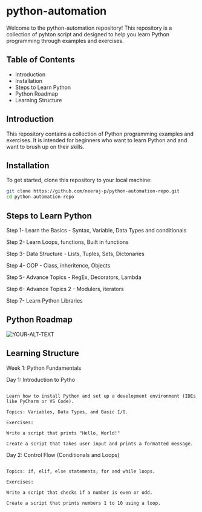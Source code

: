 # python-automation
Welcome to the python-automation repository! This repository is a collection of pyhton script and designed to help you learn Python programming through examples and exercises.

## Table of Contents
- Introduction
- Installation
- Steps to Learn Python
- Python Roadmap
- Learning Structure

## Introduction
This repository contains a collection of Python programming examples and exercises. It is intended for beginners who want to learn Python and and want to brush up on their skills.

## Installation
To get started, clone this repository to your local machine:
```bash
git clone https://github.com/neeraj-p/python-automation-repo.git
cd python-automation-repo
```
## Steps to Learn Python
Step 1- Learn the Basics - Syntax, Variable, Data Types and conditionals

Step 2- Learn Loops, functions, Built in functions

Step 3- Data Structure - Lists, Tuples, Sets, Dictonaries

Step 4- OOP - Class, inheritence, Objects

Step 5- Advance Topics - RegEx, Decorators, Lambda

Step 6- Advance Topics 2 - Modulers, iterators

Step 7- Learn Python Libraries

## Python Roadmap
<picture>
 <source media="(prefers-color-scheme: dark)" srcset="https://github.com/neeraj-p/python-automation/blob/main/Python%20Roadmap.jpg">
 <source media="(prefers-color-scheme: light)" srcset="[YOUR-LIGHTMODE-IMAGE](https://github.com/neeraj-p/python-automation/blob/main/Python%20Roadmap.jpg)">
 <img alt="YOUR-ALT-TEXT" src="[YOUR-DEFAULT-IMAGE](https://github.com/neeraj-p/python-automation/blob/main/Python%20Roadmap.jpg)">
</picture>


## Learning Structure
Week 1: Python Fundamentals

Day 1: Introduction to Pytho

``` Day 1: Introduction to Python

Learn how to install Python and set up a development environment (IDEs like PyCharm or VS Code).

Topics: Variables, Data Types, and Basic I/O.

Exercises:

Write a script that prints "Hello, World!"

Create a script that takes user input and prints a formatted message.
```
Day 2: Control Flow (Conditionals and Loops)
``` 

Topics: if, elif, else statements; for and while loops.

Exercises:

Write a script that checks if a number is even or odd.

Create a script that prints numbers 1 to 10 using a loop.
```





